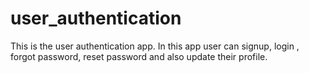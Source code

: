 # user_authentication
This is the user authentication app. In this app user can signup, login , forgot password, reset password and also update their profile.
